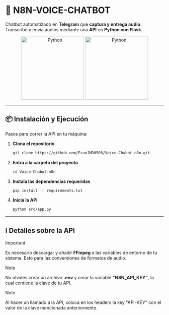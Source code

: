 # 🤖 N8N-VOICE-CHATBOT
Chatbot automatizado en **Telegram** que **captura y entrega audio**.  
Transcribe y envía audios mediante una **API** en **Python con Flask**.

<div align=center>
  <img src="https://brandslogos.com/wp-content/uploads/images/large/python-logo.png" alt="Python" width=200 />
  <img src="https://cdn.raiolanetworks.com/blog/wp-content/uploads/n8n.png?width=599&height=599" alt="Python" width=200 />
</div>

---

## 📦 Instalación y Ejecución

Pasos para correr la API en tu máquina:

1. **Clona el repositorio**  
   ```bash
   git clone https://github.com/FranJMD0508/Voice-Chabot-n8n.git
   ```

2. **Entra a la carpeta del proyecto**  
   ```bash
   cd Voice-Chabot-n8n
   ```

3. **Instala las dependencias requeridas**
   ```bash
   pip install -r requirements.txt
   ```
4. **Inicia la API**
   ```bash
   python src/app.py
   ```
---

## ℹ️ Detalles sobre la API
> [!IMPORTANT]
> Es necesario descargar y añadir **FFmpeg** a las variables de entorno de tu sistema. Esto para las conversiones de formatos de audio.

> [!NOTE]
> No olvides crear un archivo **.env** y crear la variable **"N8N_API_KEY"**, la cual contiene la clave de tu API.

>[!NOTE]
> Al hacer un llamado a la API, coloca en los headers la key "API-KEY" con el valor de la clave mencionada anteriormente.
